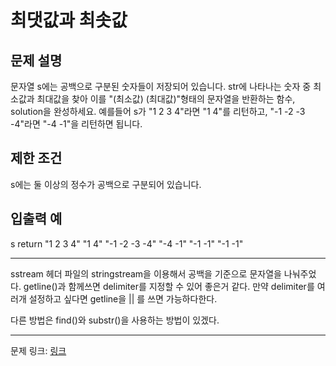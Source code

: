 # 최댓값과 최솟값
## 문제 설명

문자열 s에는 공백으로 구분된 숫자들이 저장되어 있습니다. str에 나타나는 숫자 중 최소값과 최대값을 찾아 이를 "(최소값) (최대값)"형태의 문자열을 반환하는 함수, solution을 완성하세요.
예를들어 s가 "1 2 3 4"라면 "1 4"를 리턴하고, "-1 -2 -3 -4"라면 "-4 -1"을 리턴하면 됩니다.
## 제한 조건
s에는 둘 이상의 정수가 공백으로 구분되어 있습니다.
## 입출력 예
s	return
"1 2 3 4"	"1 4"
"-1 -2 -3 -4"	"-4 -1"
"-1 -1"	"-1 -1"

***

sstream 헤더 파일의 stringstream을 이용해서 공백을 기준으로 문자열을 나눠주었다. getline()과 함께쓰면 delimiter를 지정할 수 있어 좋은거 같다. 만약 delimiter를 여러개 설정하고 싶다면 getline을 || 를 쓰면 가능하다한다.

다른 방법은 find()와 substr()을 사용하는 방법이 있겠다.

***
문제 링크: [링크](https://school.programmers.co.kr/learn/courses/30/lessons/12939)